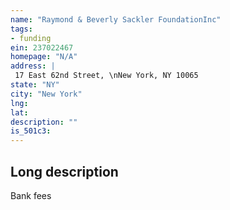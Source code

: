 ```yaml
---
name: "Raymond & Beverly Sackler FoundationInc"
tags:
- funding
ein: 237022467
homepage: "N/A"
address: |
 17 East 62nd Street, \nNew York, NY 10065
state: "NY"
city: "New York"
lng: 
lat: 
description: ""
is_501c3: 
---
```


## Long description

Bank fees
